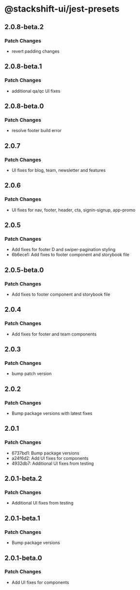 # @stackshift-ui/jest-presets

## 2.0.8-beta.2

### Patch Changes

- revert padding changes

## 2.0.8-beta.1

### Patch Changes

- additional qa/qc UI fixes

## 2.0.8-beta.0

### Patch Changes

- resolve footer build error

## 2.0.7

### Patch Changes

- UI fixes for blog, team, newsletter and features

## 2.0.6

### Patch Changes

- UI fixes for nav, footer, header, cta, signin-signup, app-promo

## 2.0.5

### Patch Changes

- Add fixes for footer D and swiper-pagination styling
- 6b6ece1: Add fixes to footer component and storybook file

## 2.0.5-beta.0

### Patch Changes

- Add fixes to footer component and storybook file

## 2.0.4

### Patch Changes

- Add fixes for footer and team components

## 2.0.3

### Patch Changes

- bump patch version

## 2.0.2

### Patch Changes

- Bump package versions with latest fixes

## 2.0.1

### Patch Changes

- 6737bd1: Bump package versions
- a24f6d2: Add UI fixes for components
- 4932db7: Additional UI fixes from testing

## 2.0.1-beta.2

### Patch Changes

- Additional UI fixes from testing

## 2.0.1-beta.1

### Patch Changes

- Bump package versions

## 2.0.1-beta.0

### Patch Changes

- Add UI fixes for components
